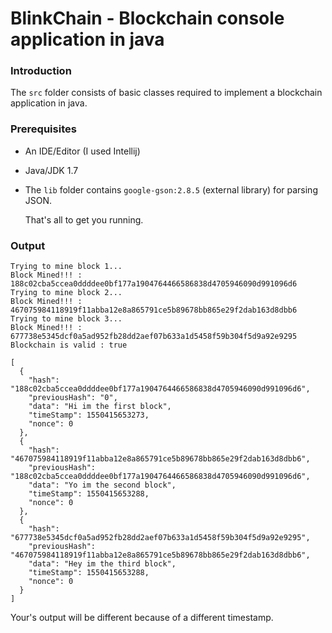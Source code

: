 # BlinkChain - Blockchain console application in java

### Introduction
The `src` folder consists of basic classes required to implement a blockchain application in java.

### Prerequisites
+ An IDE/Editor (I used Intellij)
+ Java/JDK 1.7
+ The `lib` folder contains `google-gson:2.8.5` (external library) for parsing JSON.

  That's all to get you running.

### Output

```
Trying to mine block 1...
Block Mined!!! : 188c02cba5ccea0ddddee0bf177a1904764466586838d4705946090d991096d6
Trying to mine block 2...
Block Mined!!! : 467075984118919f11abba12e8a865791ce5b89678bb865e29f2dab163d8dbb6
Trying to mine block 3...
Block Mined!!! : 677738e5345dcf0a5ad952fb28dd2aef07b633a1d5458f59b304f5d9a92e9295
Blockchain is valid : true

[
  {
    "hash": "188c02cba5ccea0ddddee0bf177a1904764466586838d4705946090d991096d6",
    "previousHash": "0",
    "data": "Hi im the first block",
    "timeStamp": 1550415653273,
    "nonce": 0
  },
  {
    "hash": "467075984118919f11abba12e8a865791ce5b89678bb865e29f2dab163d8dbb6",
    "previousHash": "188c02cba5ccea0ddddee0bf177a1904764466586838d4705946090d991096d6",
    "data": "Yo im the second block",
    "timeStamp": 1550415653288,
    "nonce": 0
  },
  {
    "hash": "677738e5345dcf0a5ad952fb28dd2aef07b633a1d5458f59b304f5d9a92e9295",
    "previousHash": "467075984118919f11abba12e8a865791ce5b89678bb865e29f2dab163d8dbb6",
    "data": "Hey im the third block",
    "timeStamp": 1550415653288,
    "nonce": 0
  }
]
```
Your's output will be different because of a different timestamp.
